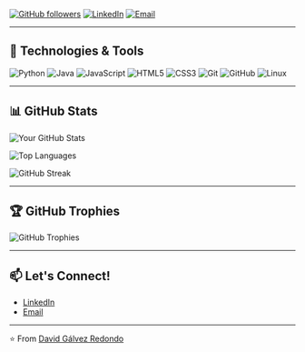 [![GitHub followers](https://img.shields.io/github/followers/galvezredondodavid?label=Follow&style=social)](https://github.com/galvezredondodavid)
[![LinkedIn](https://img.shields.io/badge/LinkedIn-Connect-blue)]([https://www.linkedin.com/in/david-galvez-redondo/](https://www.linkedin.com/in/galvezredondodavid/))
[![Email](https://img.shields.io/badge/Email-Contact%20Me-red)](mailto:galvezredondodavid@gmail.com)

---

## 🔧 Technologies & Tools

![Python](https://img.shields.io/badge/-Python-3776AB?style=flat-square&logo=python&logoColor=white)
![Java](https://img.shields.io/badge/-Java-007396?style=flat-square&logo=java&logoColor=white)
![JavaScript](https://img.shields.io/badge/-JavaScript-F7DF1E?style=flat-square&logo=javascript&logoColor=black)
![HTML5](https://img.shields.io/badge/-HTML5-E34F26?style=flat-square&logo=html5&logoColor=white)
![CSS3](https://img.shields.io/badge/-CSS3-1572B6?style=flat-square&logo=css3&logoColor=white)
![Git](https://img.shields.io/badge/-Git-F05032?style=flat-square&logo=git&logoColor=white)
![GitHub](https://img.shields.io/badge/-GitHub-181717?style=flat-square&logo=github&logoColor=white)
![Linux](https://img.shields.io/badge/-Linux-FCC624?style=flat-square&logo=linux&logoColor=black)

---

## 📊 GitHub Stats

![Your GitHub Stats](https://github-readme-stats.vercel.app/api?username=galvezredondodavid&show_icons=true&theme=radical&count_private=true)

![Top Languages](https://github-readme-stats.vercel.app/api/top-langs/?username=galvezredondodavid&layout=compact&theme=radical)

![GitHub Streak](https://github-readme-streak-stats.herokuapp.com/?user=galvezredondodavid&theme=radical)

---

## 🏆 GitHub Trophies

![GitHub Trophies](https://github-profile-trophy.vercel.app/?username=galvezredondodavid&theme=radical&row=2&column=3)

---

## 📫 Let's Connect!

- [LinkedIn](https://www.linkedin.com/in/david-galvez-redondo/)
- [Email](mailto:davidgalvezredondo@gmail.com)

---

⭐️ From [David Gálvez Redondo](https://github.com/galvezredondodavid)
